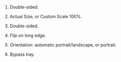 1.  Double-sided.

2.  Actual Size, or Custom Scale 100%.

3.  Double-sided.

4.  Flip on long edge.

5.  Orientation: automatic portrait/landscape, or portrait.

6.  Bypass tray.
